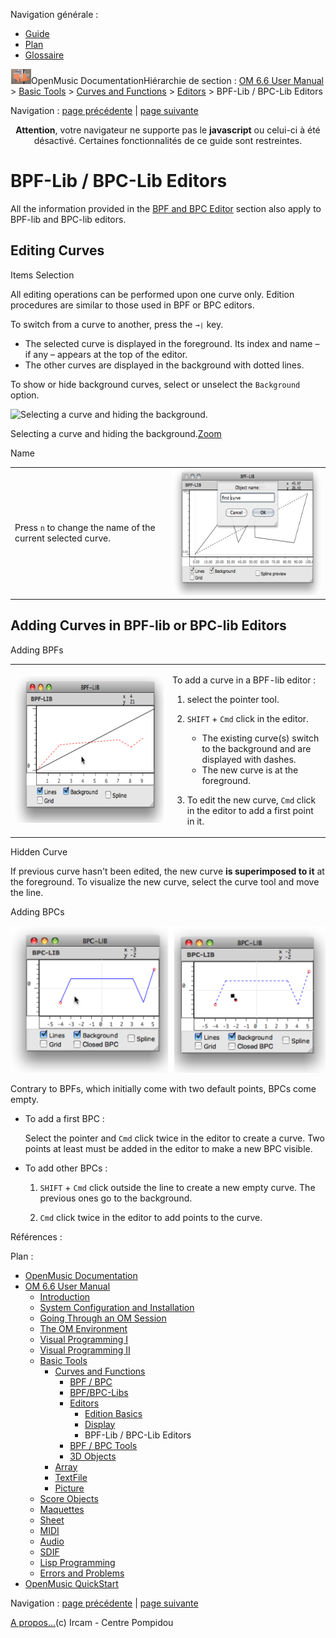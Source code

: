 <div id="tplf" class="tplPage">

<div id="tplh">

<span class="hidden">Navigation générale : </span>

  - [<span>Guide</span>](OM-Documentation.md)
  - [<span>Plan</span>](OM-Documentation_1.md)
  - [<span>Glossaire</span>](OM-Documentation_2.md)

</div>

<div id="tplt">

![empty.gif](../tplRes/page/empty.gif)![logoom1.png](../res/logoom1.png)<span class="tplTi">OpenMusic
Documentation</span><span class="sw_outStack_navRoot"><span class="hidden">Hiérarchie
de section : </span>[<span>OM 6.6 User
Manual</span>](OM-User-Manual.md)<span class="stkSep"> \>
</span>[<span>Basic Tools</span>](BasicObjects.md)<span class="stkSep">
\> </span>[<span>Curves and
Functions</span>](CurvesAndFunctions.md)<span class="stkSep"> \>
</span>[<span>Editors</span>](BPFEditors.md)<span class="stkSep"> \>
</span><span class="stkSel_yes"><span>BPF-Lib / BPC-Lib
Editors</span></span></span>

</div>

<div class="tplNav">

<span class="hidden">Navigation : </span>[<span>page
précédente</span>](Display.md "page précédente(Display)")<span class="hidden">
| </span>[<span>page
suivante</span>](Tools.md "page suivante(BPF / BPC Tools)")

</div>

<div id="tplc" class="tplc_out_yes">

<div style="text-align: center;">

**Attention**, votre navigateur ne supporte pas le **javascript** ou
celui-ci à été désactivé. Certaines fonctionnalités de ce guide sont
restreintes.

</div>

<div class="headCo">

# <span>BPF-Lib / BPC-Lib Editors</span>

<div class="headCo_co">

<div>

<div class="infobloc">

<div class="txt">

[<span></span>](BPFEditors.md)All the information provided in the
[<span> BPF and BPC Editor</span>](BPFEditors.md) section also apply to
BPF-lib and BPC-lib editors.

</div>

</div>

<div class="part">

## <span>Editing Curves</span>

<div class="part_co">

<div class="infobloc">

<div class="infobloc_ti">

<span>Items Selection</span>

</div>

<div class="txt">

All editing operations can be performed upon one curve only. Edition
procedures are similar to those used in BPF or BPC editors.

To switch from a curve to another, press the `→❘` key.

  - <span>The selected curve is displayed in the foreground. Its index
    and name – if any – appears at the top of the editor.</span>
  - <span>The other curves are displayed in the background with dotted
    lines.</span>

To show or hide background curves, select or unselect the `Background`
option.

</div>

<div class="caption">

<div class="caption_co">

<div class="imgzFra" style="position: relative;">

![Selecting a curve and hiding the
background.](../res/switchbpf_scr.png)

</div>

</div>

<div class="caption_ti">

Selecting a curve and hiding the
background.[<span>Zoom</span>](../res/switchbpf_scr_1.png "Zoom (nouvelle fenêtre)")

</div>

</div>

</div>

<div class="infobloc">

<div class="infobloc_ti">

<span>Name</span>

</div>

<div class="txtRes">

<table>
<colgroup>
<col style="width: 50%" />
<col style="width: 50%" />
</colgroup>
<tbody>
<tr class="odd">
<td><div class="dk_txtRes_txt txt">
<p>Press <code class="keyboard_tl">n</code> to change the name of the current selected curve.</p>
</div></td>
<td><div class="caption">
<div class="caption_co">
<a href="../res/bpfname.png" class="overLnk" title="Cliquez pour agrandir"><img src="../res/bpfname_1.png" width="300" height="202" alt="bpfname_1.png" /></a>
</div>
</div></td>
</tr>
</tbody>
</table>

</div>

</div>

</div>

</div>

<div class="part">

## <span>Adding Curves in BPF-lib or BPC-lib Editors</span>

<div class="part_co">

<div class="infobloc">

<div class="infobloc_ti">

<span>Adding BPFs</span>

</div>

<div class="txtRes">

<table>
<colgroup>
<col style="width: 50%" />
<col style="width: 50%" />
</colgroup>
<tbody>
<tr class="odd">
<td><div class="caption">
<div class="caption_co">
<img src="../res/addbpfbpflib.png" width="300" height="234" alt="addbpfbpflib.png" />
</div>
</div></td>
<td><div class="dk_txtRes_txt txt">
<p>To add a curve in a BPF-lib editor :</p>
<ol>
<li><p>select the pointer tool.</p></li>
<li><p><code class="keyboard_tl">SHIFT</code> + <code class="keyboard_tl">Cmd</code> click in the editor.</p>
<ul>
<li><span>The existing curve(s) switch to the background and are displayed with dashes. </span></li>
<li><span>The new curve is at the foreground. </span></li>
</ul></li>
<li><p>To edit the new curve, <code class="keyboard_tl">Cmd</code> click in the editor to add a first point in it.</p></li>
</ol>
</div></td>
</tr>
</tbody>
</table>

</div>

</div>

<div class="bloc tip">

<div class="bloc_ti tip_ti">

<span>Hidden Curve</span>

</div>

<div class="txt">

If previous curve hasn't been edited, the new curve **is superimposed to
it** at the foreground. To visualize the new curve, select the curve
tool and move the line.

</div>

</div>

<div class="infobloc">

<div class="infobloc_ti">

<span>Adding BPCs</span>

</div>

<div class="caption">

<div class="caption_co">

![bpclibedit.png](../res/bpclibedit.png)

</div>

</div>

<div class="txt">

Contrary to BPFs, which initially come with two default points, BPCs
come empty.

  - To add a first BPC :
    
    Select the pointer and `Cmd` click twice in the editor to create a
    curve. Two points at least must be added in the editor to make a new
    BPC visible.

<!-- end list -->

  - To add other BPCs :
    
    1.  `SHIFT` + `Cmd` click outside the line to create a new empty
        curve. The previous ones go to the background.
    
    2.  `Cmd` click twice in the editor to add points to the curve.

</div>

</div>

</div>

</div>

</div>

</div>

</div>

<span class="hidden">Références : </span>

</div>

<div id="tplo" class="tplo_out_yes">

<div class="tplOTp">

<div class="tplOBm">

<div id="mnuFrm">

<span class="hidden">Plan :</span>

<div id="mnuFrmUp" onmouseout="menuScrollTiTask.fSpeed=0;" onmouseover="if(menuScrollTiTask.fSpeed&gt;=0) {menuScrollTiTask.fSpeed=-2; scTiLib.addTaskNow(menuScrollTiTask);}" onclick="menuScrollTiTask.fSpeed-=2;" style="display: none;">

<span id="mnuFrmUpLeft">[](#)</span><span id="mnuFrmUpCenter"></span><span id="mnuFrmUpRight"></span>

</div>

<div id="mnuScroll">

  - [<span>OpenMusic Documentation</span>](OM-Documentation.md)
  - [<span>OM 6.6 User Manual</span>](OM-User-Manual.md)
      - [<span>Introduction</span>](00-Sommaire.md)
      - [<span>System Configuration and
        Installation</span>](Installation.md)
      - [<span>Going Through an OM Session</span>](Goingthrough.md)
      - [<span>The OM Environment</span>](Environment.md)
      - [<span>Visual Programming I</span>](BasicVisualProgramming.md)
      - [<span>Visual Programming
        II</span>](AdvancedVisualProgramming.md)
      - [<span>Basic Tools</span>](BasicObjects.md)
          - [<span>Curves and Functions</span>](CurvesAndFunctions.md)
              - [<span>BPF / BPC</span>](BPF-BPC.md)
              - [<span>BPF/BPC-Libs</span>](MultiBPF.md)
              - [<span>Editors</span>](BPFEditors.md)
                  - [<span>Edition Basics</span>](Edition.md)
                  - [<span>Display</span>](Display.md)
                  - <span id="i2" class="outLeftSel_yes"><span>BPF-Lib /
                    BPC-Lib Editors</span></span>
              - [<span>BPF / BPC Tools</span>](Tools.md)
              - [<span>3D Objects</span>](3D.md)
          - [<span>Array</span>](ClassArray.md)
          - [<span>TextFile</span>](textfile.md)
          - [<span>Picture</span>](Picture.md)
      - [<span>Score Objects</span>](ScoreObjects.md)
      - [<span>Maquettes</span>](Maquettes.md)
      - [<span>Sheet</span>](Sheet.md)
      - [<span>MIDI</span>](MIDI.md)
      - [<span>Audio</span>](Audio.md)
      - [<span>SDIF</span>](SDIF.md)
      - [<span>Lisp Programming</span>](Lisp.md)
      - [<span>Errors and Problems</span>](errors.md)
  - [<span>OpenMusic QuickStart</span>](QuickStart-Chapters.md)

</div>

<div id="mnuFrmDown" onmouseout="menuScrollTiTask.fSpeed=0;" onmouseover="if(menuScrollTiTask.fSpeed&lt;=0) {menuScrollTiTask.fSpeed=2; scTiLib.addTaskNow(menuScrollTiTask);}" onclick="menuScrollTiTask.fSpeed+=2;" style="display: none;">

<span id="mnuFrmDownLeft">[](#)</span><span id="mnuFrmDownCenter"></span><span id="mnuFrmDownRight"></span>

</div>

</div>

</div>

</div>

</div>

<div class="tplNav">

<span class="hidden">Navigation : </span>[<span>page
précédente</span>](Display.md "page précédente(Display)")<span class="hidden">
| </span>[<span>page
suivante</span>](Tools.md "page suivante(BPF / BPC Tools)")

</div>

<div id="tplb">

[<span>A propos...</span>](OM-Documentation_3.md)(c) Ircam - Centre
Pompidou

</div>

</div>
